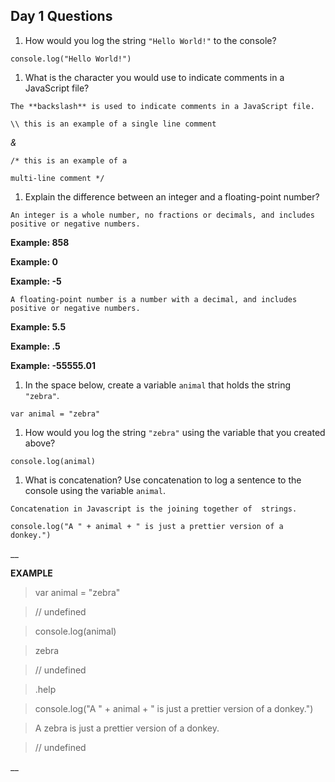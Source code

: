 ## Day 1 Questions

1. How would you log the string `"Hello World!"` to the console?

``
console.log("Hello World!")
``

1. What is the character you would use to indicate comments in a JavaScript file?

``The **backslash** is used to indicate comments in a JavaScript file.``

``\\ this is an example of a single line comment``

*&* 

``/* this is an example of a``
      
``multi-line comment */``

1. Explain the difference between an integer and a floating-point number?

``An integer is a whole number, no fractions or decimals, and includes positive or negative numbers.``

**Example: 858**    

**Example: 0**  
    
**Example: -5**

``A floating-point number is a number with a decimal, and includes positive or negative numbers.``

**Example: 5.5**  

**Example: .5** 

**Example: -55555.01**

1. In the space below, create a variable `animal` that holds the string `"zebra"`.

``var animal = "zebra"``

1. How would you log the string `"zebra"` using the variable that you created above?

``console.log(animal)``

1. What is concatenation? Use concatenation to log a sentence to the console using the variable `animal`.

``Concatenation in Javascript is the joining together of  strings.``

``console.log("A " + animal + " is just a prettier version of a donkey.")`` 

__

**EXAMPLE**

> var animal = "zebra"  

> // undefined

> console.log(animal)

> zebra

> // undefined

> .help

> console.log("A " + animal + " is just a prettier version of a donkey.")

> A zebra is just a prettier version of a donkey.

> // undefined

__
